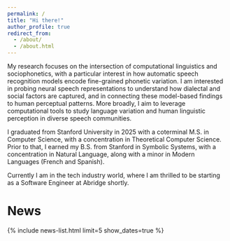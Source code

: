 ```yaml
---
permalink: /
title: "Hi there!"
author_profile: true
redirect_from: 
  - /about/
  - /about.html
---
```

My research focuses on the intersection of computational linguistics and sociophonetics, with a particular interest in how automatic speech recognition models encode fine-grained phonetic variation. I am interested in probing neural speech representations to understand how dialectal and social factors are captured, and in connecting these model-based findings to human perceptual patterns. More broadly, I aim to leverage computational tools to study language variation and human linguistic perception in diverse speech communities.

I graduated from Stanford University in 2025 with a coterminal M.S. in Computer Science, with a concentration in Theoretical Computer Science. Prior to that, I earned my B.S. from Stanford in Symbolic Systems, with a concentration in Natural Language, along with a minor in Modern Languages (French and Spanish). 

Currently I am in the tech industry world, where I am thrilled to be starting as a Software Engineer at Abridge shortly.

News
======

{% include news-list.html limit=5 show_dates=true %}